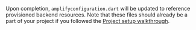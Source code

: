 Upon completion, `amplifyconfiguration.dart` will be updated to reference provisioned backend resources.  Note that these files should already be a part of your project if you followed the [Project setup walkthrough](~/lib/project-setup/create-application.md).